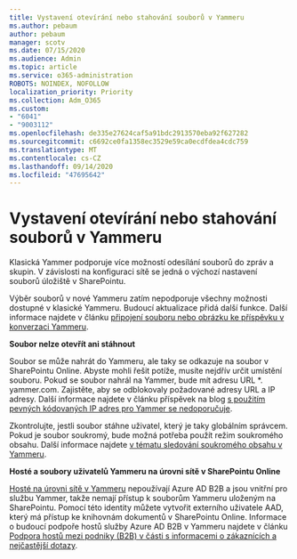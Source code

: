```yaml
---
title: Vystavení otevírání nebo stahování souborů v Yammeru
ms.author: pebaum
author: pebaum
manager: scotv
ms.date: 07/15/2020
ms.audience: Admin
ms.topic: article
ms.service: o365-administration
ROBOTS: NOINDEX, NOFOLLOW
localization_priority: Priority
ms.collection: Adm_O365
ms.custom:
- "6041"
- "9003112"
ms.openlocfilehash: de335e27624caf5a91bdc2913570eba92f627282
ms.sourcegitcommit: c6692ce0fa1358ec3529e59ca0ecdfdea4cdc759
ms.translationtype: MT
ms.contentlocale: cs-CZ
ms.lasthandoff: 09/14/2020
ms.locfileid: "47695642"
---
```

# <a name="issue-opening-or-downloading-files-in-yammer"></a>Vystavení otevírání nebo stahování souborů v Yammeru

Klasická Yammer podporuje více možností odesílání souborů do zpráv a skupin. V závislosti na konfiguraci sítě se jedná o výchozí nastavení souborů úložiště v SharePointu.

Výběr souborů v nové Yammeru zatím nepodporuje všechny možnosti dostupné v klasické Yammeru. Budoucí aktualizace přidá další funkce. Další informace najdete v článku [připojení souboru nebo obrázku ke příspěvku v konverzaci Yammeru](https://support.microsoft.com/office/attach-a-file-or-image-to-a-yammer-conversation-post-8d2d17f7-8f37-4535-961e-518d751be7e8).

**Soubor nelze otevřít ani stáhnout**  

Soubor se může nahrát do Yammeru, ale taky se odkazuje na soubor v SharePointu Online. Abyste mohli řešit potíže, musíte nejdřív určit umístění souboru. Pokud se soubor nahrál na Yammer, bude mít adresu URL *. yammer.com. Zajistěte, aby se odblokovaly požadované adresy URL a IP adresy. Další informace najdete v článku příspěvek na blog [s použitím pevných kódovaných IP adres pro Yammer se nedoporučuje](https://techcommunity.microsoft.com/t5/yammer-blog/using-hard-coded-ip-addresses-for-yammer-is-not-recommended/ba-p/276592).

Zkontrolujte, jestli soubor stáhne uživatel, který je taky globálním správcem. Pokud je soubor soukromý, bude možná potřeba použít režim soukromého obsahu. Další informace najdete [v tématu sledování soukromého obsahu v Yammeru](https://docs.microsoft.com/yammer/manage-security-and-compliance/monitor-private-content).  

**Hosté a soubory uživatelů Yammeru na úrovni sítě v SharePointu Online**  

[Hosté na úrovni sítě v Yammeru](https://docs.microsoft.com/yammer/manage-yammer-users/add-block-or-remove-users#invite-guests) nepoužívají Azure AD B2B a jsou vnitřní pro službu Yammer, takže nemají přístup k souborům Yammeru uloženým na SharePointu. Pomocí této identity můžete vytvořit externího uživatele AAD, který má přístup ke knihovnám dokumentů v SharePointu Online. Informace o budoucí podpoře hostů služby Azure AD B2B v Yammeru najdete v článku [Podpora hostů mezi podniky (B2B) v části s informacemi o zákaznících a nejčastější dotazy](https://docs.microsoft.com/yammer/get-started-with-yammer/azure-ad-b2b-guests-yammer).